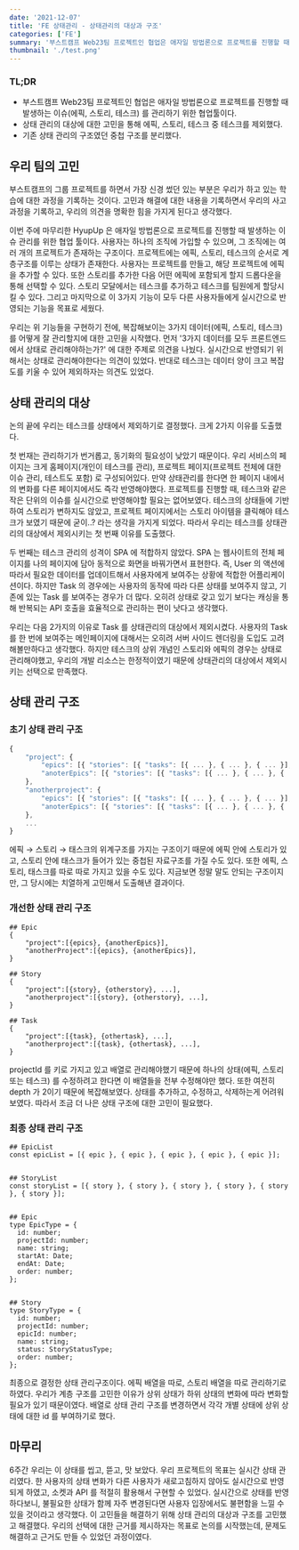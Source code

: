 ```yaml
---
date: '2021-12-07'
title: 'FE 상태관리 - 상태관리의 대상과 구조'
categories: ['FE']
summary: '부스트캠프 Web23팀 프로젝트인 협업은 애자일 방법론으로 프로젝트를 진행할 때 발생하는 이슈(에픽, 스토리, 테스크) 를 관리하기 위한 협업툴이다. 우리는 상태 관리의 복잡도를 낮추고, 좋은 UX 를 제공하자는 목표를 세웠다. 이번 글에서는 상태 관리에 대한 우리의 고민을 작성해보려 한다'
thumbnail: './test.png'
---
```


### TL;DR

- 부스트캠프 Web23팀 프로젝트인 협업은 애자일 방법론으로 프로젝트를 진행할 때 발생하는 이슈(에픽, 스토리, 테스크) 를 관리하기 위한 협업툴이다.
- 상태 관리의 대상에 대한 고민을 통해 에픽, 스토리, 테스크 중 테스크를 제외했다.
- 기존 상태 관리의 구조였던 중첩 구조를 분리했다.

## 우리 팀의 고민

부스트캠프의 그룹 프로젝트를 하면서 가장 신경 썼던 있는 부분은 우리가 하고 있는 학습에 대한 과정을 기록하는 것이다. 고민과 해결에 대한 내용을 기록하면서 우리의 사고 과정을 기록하고, 우리의 의견을 명확한 힘을 가지게 된다고 생각했다.

이번 주에 마무리한 HyupUp 은 애자일 방법론으로 프로젝트를 진행할 때 발생하는 이슈 관리를 위한 협업 툴이다. 사용자는 하나의 조직에 가입할 수 있으며, 그 조직에는 여러 개의 프로젝트가 존재하는 구조이다. 프로젝트에는 에픽, 스토리, 테스크의 순서로 계층구조를 이루는 상태가 존재한다. 사용자는 프로젝트를 만들고, 해당 프로젝트에 에픽을 추가할 수 있다. 또한 스토리를 추가한 다음 어떤 에픽에 포함되게 할지 드롭다운을 통해 선택할 수 있다. 스토리 모달에서는 테스크를 추가하고 테스크를 팀원에게 할당시킬 수 있다. 그리고 마지막으로 이 3가지 기능이 모두 다른 사용자들에게 실시간으로 반영되는 기능을 목표로 세웠다.

우리는 위 기능들을 구현하기 전에, 복잡해보이는 3가지 데이터(에픽, 스토리, 테스크)를 어떻게 잘 관리할지에 대한 고민을 시작했다. 먼저 '3가지 데이터를 모두 프론트엔드에서 상태로 관리해야하는가?' 에 대한 주제로 의견을 나눴다. 실시간으로 반영되기 위해서는 상태로 관리해야한다는 의견이 있었다. 반대로 테스크는 데이터 양이 크고 복잡도를 키울 수 있어 제외하자는 의견도 있었다.

## 상태 관리의 대상

논의 끝에 우리는 테스크를 상태에서 제외하기로 결정했다. 크게 2가지 이유를 도출했다.

첫 번재는 관리하기가 번거롭고, 동기화의 필요성이 낮았기 때문이다. 우리 서비스의 페이지는 크게 홈페이지(개인이 테스크를 관리), 프로젝트 페이지(프로젝트 전체에 대한 이슈 관리, 테스트도 포함) 로 구성되어있다. 만약 상태관리를 한다면 한 페이지 내에서의 변화를 다른 페이지에서도 즉각 반영해야했다. 프로젝트를 진행할 때, 테스크와 같은 작은 단위의 이슈를 실시간으로 반영해야할 필요는 없어보였다. 테스크의 상태들에 기반하여 스토리가 변하지도 않았고, 프로젝트 페이지에서는 스토리 아이템을 클릭해야 테스크가 보였기 때문에 굳이..? 라는 생각을 가지게 되었다. 따라서 우리는 테스크를 상태관리의 대상에서 제외시키는 첫 번째 이유를 도출했다.

두 번째는 테스크 관리의 성격이 SPA 에 적합하지 않았다. SPA 는 웹사이트의 전체 페이지를 나의 페이지에 담아 동적으로 화면을 바꿔가면서 표현한다. 즉, User 의 액션에 따라서 필요한 데이터를 업데이트해서 사용자에게 보여주는 상황에 적합한 어플리케이션이다. 하지만 Task 의 경우에는 사용자의 동작에 따라 다른 상태를 보여주지 않고, 기존에 있는 Task 를 보여주는 경우가 더 많다. 오히려 상태로 갖고 있기 보다는 캐싱을 통해 반복되는 API 호출을 효율적으로 관리하는 편이 낫다고 생각했다.

우리는 다음 2가지의 이유로 Task 를 상태관리의 대상에서 제외시켰다. 사용자의 Task 를 한 번에 보여주는 메인페이지에 대해서는 오히려 서버 사이드 렌더링을 도입도 고려해볼만하다고 생각했다. 하지만 테스크의 상위 개념인 스토리와 에픽의 경우는 상태로 관리해야했고, 우리의 개발 리소스는 한정적이였기 때문에 상태관리의 대상에서 제외시키는 선택으로 만족했다.

## 상태 관리 구조

### 초기 상태 관리 구조

```jsx
{
	"project": {
		"epics": [{ "stories": [{ "tasks": [{ ... }, { ... }, { ... }],}, { ... }, { ... }], }, { ... }, { ... }],
		"anoterEpics": [{ "stories": [{ "tasks": [{ ... }, { ... }, { ... }],}, { ... }, { ... }], }, { ... }, { ... }]
	},
	"anotherproject": {
		"epics": [{ "stories": [{ "tasks": [{ ... }, { ... }, { ... }],}, { ... }, { ... }], }, { ... }, { ... }],
		"anoterEpics": [{ "stories": [{ "tasks": [{ ... }, { ... }, { ... }],}, { ... }, { ... }], }, { ... }, { ... }]
	},
	...
}
```

에픽 → 스토리 → 태스크의 위계구조를 가지는 구조이기 때문에 에픽 안에 스토리가 있고, 스토리 안에 태스크가 들어가 있는 중첩된 자료구조를 가질 수도 있다. 또한 에픽, 스토리, 태스크를 따로 따로 가지고 있을 수도 있다. 지금보면 정말 말도 안되는 구조이지만, 그 당시에는 치열하게 고민해서 도출해낸 결과이다.

### 개선한 상태 관리 구조

```tsx
## Epic
{
	"project":[{epics}, {anotherEpics}],
	"anotherProject":[{epics}, {anotherEpics}],
}

## Story
{
	"project":[{story}, {otherstory}, ...],
	"anotherproject":[{story}, {otherstory}, ...],
}

## Task
{
	"project":[{task}, {othertask}, ...],
	"anotherproject":[{task}, {othertask}, ...],
}
```

projectId 를 키로 가지고 있고 배열로 관리해야했기 때문에 하나의 상태(에픽, 스토리 또는 테스크) 를 수정하려고 한다면 이 배열들을 전부 수정해야만 했다. 또한 여전히 depth 가 2이기 때문에 복잡해보였다. 상태를 추가하고, 수정하고, 삭제하는게 어려워보였다. 따라서 조금 더 나은 상태 구조에 대한 고민이 필요했다.

### 최종 상태 관리 구조

```tsx
## EpicList
const epicList = [{ epic }, { epic }, { epic }, { epic }, { epic }];


## StoryList
const storyList = [{ story }, { story }, { story }, { story }, { story }, { story }];


## Epic
type EpicType = {
  id: number;
  projectId: number;
  name: string;
  startAt: Date;
  endAt: Date;
  order: number;
};


## Story
type StoryType = {
  id: number;
  projectId: number;
  epicId: number;
  name: string;
  status: StoryStatusType;
  order: number;
};
```

최종으로 결정한 상태 관리구조이다. 에픽 배열을 따로, 스토리 배열을 따로 관리하기로 하였다. 우리가 계층 구조를 고민한 이유가 상위 상태가 하위 상태의 변화에 따라 변화할 필요가 있기 때문이였다. 배열로 상태 관리 구조를 변경하면서 각각 개별 상태에 상위 상태에 대한 id 를 부여하기로 했다.

## 마무리

6주간 우리는 이 상태를 씹고, 뜯고, 맛 보았다. 우리 프로젝트의 목표는 실시간 상태 관리였다. 한 사용자의 상태 변화가 다른 사용자가 새로고침하지 않아도 실시간으로 반영되게 하였고, 소켓과 API 를 적절히 활용해서 구현할 수 있었다. 실시간으로 상태를 반영하다보니, 불필요한 상태가 함께 자주 변경된다면 사용자 입장에서도 불편함을 느낄 수 있을 것이라고 생각했다. 이 고민들을 해결하기 위해 상태 관리의 대상과 구조를 고민했고 해결했다. 우리의 선택에 대한 근거를 제시하자는 목표로 논의를 시작했는데, 문제도 해결하고 근거도 만들 수 있었던 과정이였다.
